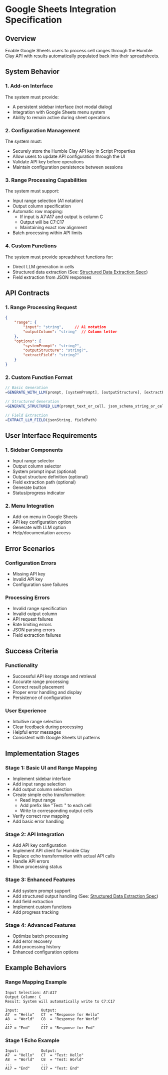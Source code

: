 # Google Sheets Integration Specification

## Overview
Enable Google Sheets users to process cell ranges through the Humble Clay API with results automatically populated back into their spreadsheets.

## System Behavior

### 1. Add-on Interface
The system must provide:
- A persistent sidebar interface (not modal dialog)
- Integration with Google Sheets menu system
- Ability to remain active during sheet operations

### 2. Configuration Management
The system must:
- Securely store the Humble Clay API key in Script Properties
- Allow users to update API configuration through the UI
- Validate API key before operations
- Maintain configuration persistence between sessions

### 3. Range Processing Capabilities
The system must support:
- Input range selection (A1 notation)
- Output column specification
- Automatic row mapping:
  - If input is A7:A17 and output is column C
  - Output will be C7:C17
  - Maintaining exact row alignment
- Batch processing within API limits

### 4. Custom Functions
The system must provide spreadsheet functions for:
- Direct LLM generation in cells
- Structured data extraction (See: [Structured Data Extraction Spec](./structured_extraction_spec.md))
- Field extraction from JSON responses

## API Contracts

### 1. Range Processing Request
```json
{
    "range": {
        "input": "string",     // A1 notation
        "outputColumn": "string"  // Column letter
    },
    "options": {
        "systemPrompt": "string?",
        "outputStructure": "string?",
        "extractField": "string?"
    }
}
```

### 2. Custom Function Format
```javascript
// Basic Generation
=GENERATE_WITH_LLM(prompt, [systemPrompt], [outputStructure], [extractField])

// Structured Generation
=GENERATE_STRUCTURED_LLM(prompt_text_or_cell, json_schema_string_or_cell)

// Field Extraction
=EXTRACT_LLM_FIELD(jsonString, fieldPath)
```

## User Interface Requirements

### 1. Sidebar Components
- Input range selector
- Output column selector
- System prompt input (optional)
- Output structure definition (optional)
- Field extraction path (optional)
- Generate button
- Status/progress indicator

### 2. Menu Integration
- Add-on menu in Google Sheets
- API key configuration option
- Generate with LLM option
- Help/documentation access

## Error Scenarios

### Configuration Errors
- Missing API key
- Invalid API key
- Configuration save failures

### Processing Errors
- Invalid range specification
- Invalid output column
- API request failures
- Rate limiting errors
- JSON parsing errors
- Field extraction failures

## Success Criteria

### Functionality
- Successful API key storage and retrieval
- Accurate range processing
- Correct result placement
- Proper error handling and display
- Persistence of configuration

### User Experience
- Intuitive range selection
- Clear feedback during processing
- Helpful error messages
- Consistent with Google Sheets UI patterns

## Implementation Stages

### Stage 1: Basic UI and Range Mapping
- Implement sidebar interface
- Add input range selection
- Add output column selection
- Create simple echo transformation:
  - Read input range
  - Add prefix like "Test: " to each cell
  - Write to corresponding output cells
- Verify correct row mapping
- Add basic error handling

### Stage 2: API Integration
- Add API key configuration
- Implement API client for Humble Clay
- Replace echo transformation with actual API calls
- Handle API errors
- Show processing status

### Stage 3: Enhanced Features
- Add system prompt support
- Add structured output handling (See: [Structured Data Extraction Spec](./structured_extraction_spec.md))
- Add field extraction
- Implement custom functions
- Add progress tracking

### Stage 4: Advanced Features
- Optimize batch processing
- Add error recovery
- Add processing history
- Enhanced configuration options

## Example Behaviors

### Range Mapping Example
```
Input Selection: A7:A17
Output Column: C
Result: System will automatically write to C7:C17

Input:          Output:
A7  = "Hello"   C7  = "Response for Hello"
A8  = "World"   C8  = "Response for World"
...             ...
A17 = "End"     C17 = "Response for End"
```

### Stage 1 Echo Example
```
Input:          Output:
A7  = "Hello"   C7  = "Test: Hello"
A8  = "World"   C8  = "Test: World"
...             ...
A17 = "End"     C17 = "Test: End"
``` 